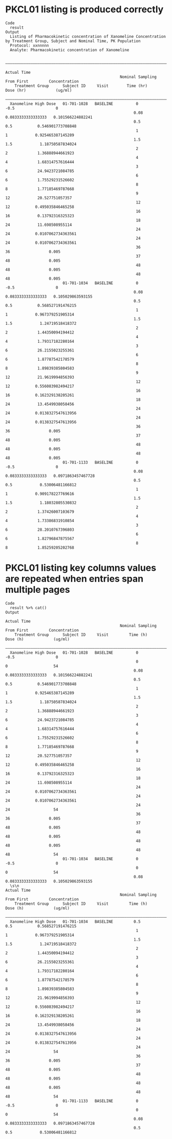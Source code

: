 # PKCL01 listing is produced correctly

    Code
      result
    Output
      Listing of Pharmacokinetic concentration of Xanomeline Concentration by Treatment Group, Subject and Nominal Time, PK Population
      Protocol: xxnnnnn
      Analyte: Pharmacokinetic concentration of Xanomeline
      
      ——————————————————————————————————————————————————————————————————————————————————————————————————————————
                                                                            Actual Time                         
                                                      Nominal Sampling       From First         Concentration   
        Treatment Group      Subject ID     Visit        Time (hr)           Dose (hr)             (ug/ml)      
      ——————————————————————————————————————————————————————————————————————————————————————————————————————————
      Xanomeline High Dose   01-701-1028   BASELINE          0                  -0.5                  0         
                                                            0.08         0.0833333333333333   0.101566224882241 
                                                            0.5                 0.5           0.546901773708848 
                                                             1                   1            0.925465387145289 
                                                            1.5                 1.5            1.18750587834024 
                                                             2                   2             1.36888944661923 
                                                             4                   4             1.68314757616444 
                                                             3                   6             24.9423721084785 
                                                             6                   6             1.75529231526602 
                                                             8                   8             1.77185469787668 
                                                             9                   12            20.527751057357  
                                                             12                  12           0.495035846465258 
                                                             16                  16            0.13792316325323 
                                                             18                  24            11.698508955114  
                                                             24                  24           0.0107062734363561
                                                             24                  24           0.0107062734363561
                                                             36                  36                 0.005       
                                                             37                  48                 0.005       
                                                             48                  48                 0.005       
                                                             48                  48                 0.005       
                             01-701-1034   BASELINE          0                  -0.5                  0         
                                                            0.08         0.0833333333333333   0.105029863593155 
                                                            0.5                 0.5           0.568527191476215 
                                                             1                   1            0.967379251905314 
                                                            1.5                 1.5            1.24719518418372 
                                                             2                   2             1.44350094194412 
                                                             4                   4             1.79317182280164 
                                                             3                   6             26.2155023255361 
                                                             6                   6             1.87787542178579 
                                                             8                   8             1.89839385804583 
                                                             9                   12            21.9619994856393 
                                                             12                  12           0.556083982494217 
                                                             16                  16           0.162329138205261 
                                                             18                  24            13.4549938058456 
                                                             24                  24           0.0138327547613956
                                                             24                  24           0.0138327547613956
                                                             36                  36                 0.005       
                                                             37                  48                 0.005       
                                                             48                  48                 0.005       
                                                             48                  48                 0.005       
                             01-701-1133   BASELINE          0                  -0.5                  0         
                                                            0.08         0.0833333333333333   0.0971863457467728
                                                            0.5                 0.5            0.53006481166812 
                                                             1                   1            0.909178227769616 
                                                            1.5                 1.5            1.18032805530832 
                                                             2                   2             1.37426007103679 
                                                             4                   4             1.73386831910854 
                                                             3                   6             28.2010767396803 
                                                             6                   6             1.82796847875567 
                                                             8                   8             1.85259205202768 

# PKCL01 listing key columns values are repeated when entries span multiple pages

    Code
      result %>% cat()
    Output
                                                                            Actual Time                         
                                                      Nominal Sampling       From First         Concentration   
        Treatment Group      Subject ID     Visit         Time (h)            Dose (h)             (ug/ml)      
      ——————————————————————————————————————————————————————————————————————————————————————————————————————————
      Xanomeline High Dose   01-701-1028   BASELINE          0                  -0.5                  0         
                                                             0                   0                    54        
                                                            0.08         0.0833333333333333   0.101566224882241 
                                                            0.5                 0.5           0.546901773708848 
                                                             1                   1            0.925465387145289 
                                                            1.5                 1.5            1.18750587834024 
                                                             2                   2             1.36888944661923 
                                                             3                   6             24.9423721084785 
                                                             4                   4             1.68314757616444 
                                                             6                   6             1.75529231526602 
                                                             8                   8             1.77185469787668 
                                                             9                   12            20.527751057357  
                                                             12                  12           0.495035846465258 
                                                             16                  16            0.13792316325323 
                                                             18                  24            11.698508955114  
                                                             24                  24           0.0107062734363561
                                                             24                  24           0.0107062734363561
                                                             24                  24                   54        
                                                             36                  36                 0.005       
                                                             37                  48                 0.005       
                                                             48                  48                 0.005       
                                                             48                  48                 0.005       
                                                             48                  48                   54        
                             01-701-1034   BASELINE          0                  -0.5                  0         
                                                             0                   0                    54        
                                                            0.08         0.0833333333333333   0.105029863593155 
      \s\n                                                                      Actual Time                         
                                                      Nominal Sampling       From First         Concentration   
        Treatment Group      Subject ID     Visit         Time (h)            Dose (h)             (ug/ml)      
      ——————————————————————————————————————————————————————————————————————————————————————————————————————————
      Xanomeline High Dose   01-701-1034   BASELINE         0.5                 0.5           0.568527191476215 
                                                             1                   1            0.967379251905314 
                                                            1.5                 1.5            1.24719518418372 
                                                             2                   2             1.44350094194412 
                                                             3                   6             26.2155023255361 
                                                             4                   4             1.79317182280164 
                                                             6                   6             1.87787542178579 
                                                             8                   8             1.89839385804583 
                                                             9                   12            21.9619994856393 
                                                             12                  12           0.556083982494217 
                                                             16                  16           0.162329138205261 
                                                             18                  24            13.4549938058456 
                                                             24                  24           0.0138327547613956
                                                             24                  24           0.0138327547613956
                                                             24                  24                   54        
                                                             36                  36                 0.005       
                                                             37                  48                 0.005       
                                                             48                  48                 0.005       
                                                             48                  48                 0.005       
                                                             48                  48                   54        
                             01-701-1133   BASELINE          0                  -0.5                  0         
                                                             0                   0                    54        
                                                            0.08         0.0833333333333333   0.0971863457467728
                                                            0.5                 0.5            0.53006481166812 

